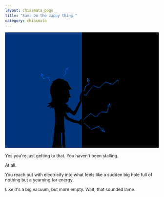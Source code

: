 ```yaml
---
layout: chiasmata_page
title: "Sam: Do the zappy thing."
category: chiasmata
---
```


![52](/chiasmata/images/narrative/053.gif)

Yes you're just getting to that. You haven't been stalling.

At all.

You reach out with electricity into what feels like a sudden big hole full of nothing but a yearning for energy.

Like it's a big vacuum, but more empty. Wait, that sounded lame.